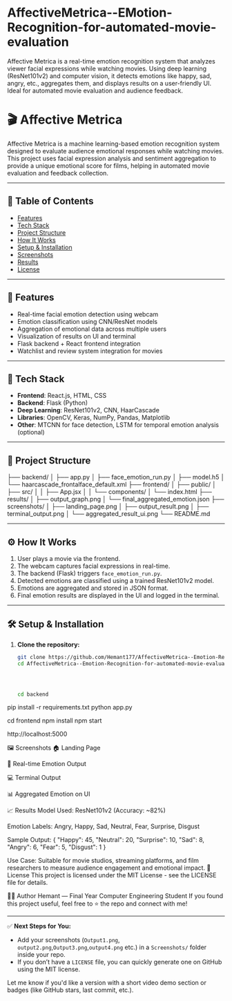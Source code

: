 # AffectiveMetrica--EMotion-Recognition-for-automated-movie-evaluation
Affective Metrica is a real-time emotion recognition system that analyzes viewer facial expressions while watching movies. Using deep learning (ResNet101v2) and computer vision, it detects emotions like happy, sad, angry, etc., aggregates them, and displays results on a user-friendly UI. Ideal for automated movie evaluation and audience feedback.

# 🎬 Affective Metrica

Affective Metrica is a machine learning-based emotion recognition system designed to evaluate audience emotional responses while watching movies. This project uses facial expression analysis and sentiment aggregation to provide a unique emotional score for films, helping in automated movie evaluation and feedback collection.

---

## 📌 Table of Contents

- [Features](#features)
- [Tech Stack](#tech-stack)
- [Project Structure](#project-structure)
- [How It Works](#how-it-works)
- [Setup & Installation](#setup--installation)
- [Screenshots](#screenshots)
- [Results](#results)
- [License](#license)

---

## 🚀 Features

- Real-time facial emotion detection using webcam
- Emotion classification using CNN/ResNet models
- Aggregation of emotional data across multiple users
- Visualization of results on UI and terminal
- Flask backend + React frontend integration
- Watchlist and review system integration for movies

---

## 🧰 Tech Stack

- **Frontend**: React.js, HTML, CSS
- **Backend**: Flask (Python)
- **Deep Learning**: ResNet101v2, CNN, HaarCascade
- **Libraries**: OpenCV, Keras, NumPy, Pandas, Matplotlib
- **Other**: MTCNN for face detection, LSTM for temporal emotion analysis (optional)

---

## 📂 Project Structure

├── backend/
│ ├── app.py
│ ├── face_emotion_run.py
│ ├── model.h5
│ └── haarcascade_frontalface_default.xml
├── frontend/
│ ├── public/
│ ├── src/
│ │ ├── App.jsx
│ │ └── components/
│ └── index.html
├── results/
│ ├── output_graph.png
│ └── final_aggregated_emotion.json
├── screenshots/
│ ├── landing_page.png
│ ├── output_result.png
│ ├── terminal_output.png
│ └── aggregated_result_ui.png
└── README.md




---

## ⚙️ How It Works

1. User plays a movie via the frontend.
2. The webcam captures facial expressions in real-time.
3. The backend (Flask) triggers `face_emotion_run.py`.
4. Detected emotions are classified using a trained ResNet101v2 model.
5. Emotions are aggregated and stored in JSON format.
6. Final emotion results are displayed in the UI and logged in the terminal.

---

## 🛠️ Setup & Installation

1. **Clone the repository:**

   ```bash
   git clone https://github.com/Hemant177/AffectiveMetrica--Emotion-Recognition-for-automated-movie-evaluation.git
   cd AffectiveMetrica--Emotion-Recognition-for-automated-movie-evaluation




   cd backend
pip install -r requirements.txt
python app.py


cd frontend
npm install
npm start


http://localhost:5000


🖼️ Screenshots
🏠 Landing Page

📸 Real-time Emotion Output

💻 Terminal Output

📊 Aggregated Emotion on UI

📈 Results
Model Used: ResNet101v2 (Accuracy: ~82%)

Emotion Labels: Angry, Happy, Sad, Neutral, Fear, Surprise, Disgust

Sample Output:
{
  "Happy": 45,
  "Neutral": 20,
  "Surprise": 10,
  "Sad": 8,
  "Angry": 6,
  "Fear": 5,
  "Disgust": 1
}

Use Case: Suitable for movie studios, streaming platforms, and film researchers to measure audience engagement and emotional impact.
📜 License
This project is licensed under the MIT License - see the LICENSE file for details.

🙋‍♂️ Author
Hemant — Final Year Computer Engineering Student
If you found this project useful, feel free to ⭐ the repo and connect with me!

---

✅ **Next Steps for You:**

- Add your screenshots (`Output1.png`, `output2.png`,`Output3.png`,`output4.png` etc.) in a `Screenshots/` folder inside your repo.
- If you don’t have a `LICENSE` file, you can quickly generate one on GitHub using the MIT license.

Let me know if you'd like a version with a short video demo section or badges (like GitHub stars, last commit, etc.).


